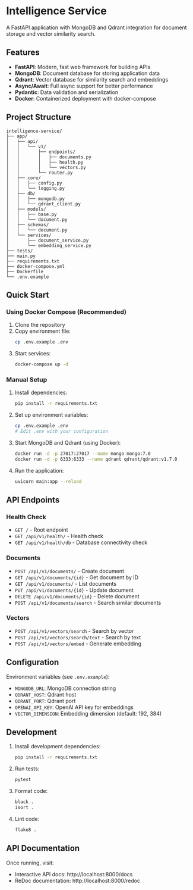 # Intelligence Service

A FastAPI application with MongoDB and Qdrant integration for document storage and vector similarity search.

## Features

- **FastAPI**: Modern, fast web framework for building APIs
- **MongoDB**: Document database for storing application data
- **Qdrant**: Vector database for similarity search and embeddings
- **Async/Await**: Full async support for better performance
- **Pydantic**: Data validation and serialization
- **Docker**: Containerized deployment with docker-compose

## Project Structure

```
intelligence-service/
├── app/
│   ├── api/
│   │   └── v1/
│   │       ├── endpoints/
│   │       │   ├── documents.py
│   │       │   ├── health.py
│   │       │   └── vectors.py
│   │       └── router.py
│   ├── core/
│   │   ├── config.py
│   │   └── logging.py
│   ├── db/
│   │   ├── mongodb.py
│   │   └── qdrant_client.py
│   ├── models/
│   │   ├── base.py
│   │   └── document.py
│   ├── schemas/
│   │   └── document.py
│   └── services/
│       ├── document_service.py
│       └── embedding_service.py
├── tests/
├── main.py
├── requirements.txt
├── docker-compose.yml
├── Dockerfile
└── .env.example
```

## Quick Start

### Using Docker Compose (Recommended)

1. Clone the repository
2. Copy environment file:
   ```bash
   cp .env.example .env
   ```
3. Start services:
   ```bash
   docker-compose up -d
   ```

### Manual Setup

1. Install dependencies:
   ```bash
   pip install -r requirements.txt
   ```

2. Set up environment variables:
   ```bash
   cp .env.example .env
   # Edit .env with your configuration
   ```

3. Start MongoDB and Qdrant (using Docker):
   ```bash
   docker run -d -p 27017:27017 --name mongo mongo:7.0
   docker run -d -p 6333:6333 --name qdrant qdrant/qdrant:v1.7.0
   ```

4. Run the application:
   ```bash
   uvicorn main:app --reload
   ```

## API Endpoints

### Health Check
- `GET /` - Root endpoint
- `GET /api/v1/health/` - Health check
- `GET /api/v1/health/db` - Database connectivity check

### Documents
- `POST /api/v1/documents/` - Create document
- `GET /api/v1/documents/{id}` - Get document by ID
- `GET /api/v1/documents/` - List documents
- `PUT /api/v1/documents/{id}` - Update document
- `DELETE /api/v1/documents/{id}` - Delete document
- `POST /api/v1/documents/search` - Search similar documents

### Vectors
- `POST /api/v1/vectors/search` - Search by vector
- `POST /api/v1/vectors/search/text` - Search by text
- `POST /api/v1/vectors/embed` - Generate embedding

## Configuration

Environment variables (see `.env.example`):

- `MONGODB_URL`: MongoDB connection string
- `QDRANT_HOST`: Qdrant host
- `QDRANT_PORT`: Qdrant port
- `OPENAI_API_KEY`: OpenAI API key for embeddings
- `VECTOR_DIMENSION`: Embedding dimension (default: 192, 384)

## Development

1. Install development dependencies:
   ```bash
   pip install -r requirements.txt
   ```

2. Run tests:
   ```bash
   pytest
   ```

3. Format code:
   ```bash
   black .
   isort .
   ```

4. Lint code:
   ```bash
   flake8 .
   ```

## API Documentation

Once running, visit:
- Interactive API docs: http://localhost:8000/docs
- ReDoc documentation: http://localhost:8000/redoc